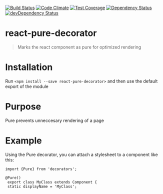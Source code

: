[![Build Status](http://img.shields.io/travis/RoviSys/react-pure-decorator.svg?style=flat)](https://travis-ci.org/RoviSys/react-pure-decorator)
[![Code Climate](https://codeclimate.com/github/RoviSys/react-pure-decorator/badges/gpa.svg)](https://codeclimate.com/github/RoviSys/react-pure-decorator)
[![Test Coverage](https://codeclimate.com/github/RoviSys/react-pure-decorator/badges/coverage.svg)](https://codeclimate.com/github/RoviSys/react-pure-decorator)
[![Dependency Status](https://david-dm.org/RoviSys/react-pure-decorator.svg)](https://david-dm.org/RoviSys/react-pure-decorator)
[![devDependency Status](https://david-dm.org/RoviSys/react-pure-decorator/dev-status.svg)](https://david-dm.org/RoviSys/react-pure-decorator#info=devDependencies)

# react-pure-decorator

 > Marks the react component as pure for optimized rendering
 
# Installation

  Run `<npm install --save react-pure-decorator>` and then use the default export of the module
 
# Purpose

  Pure prevents unneccesary rendering of a page
 
# Example
 

  Using the Pure decorator, you can attach a stylesheet to a component like this:

    import {Pure} from 'decorators';
 
    @Pure()
     export class MyClass extends Component {
     static displayName = 'MyClass';
